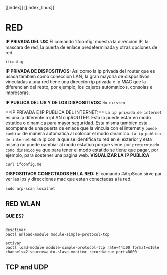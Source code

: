 [[index]]
[[index_linux]]

# RED

**IP PRIVADA DEL US:**
	El comando 'ifconfig' muestra la direccion IP, la mascara de red, la puerta de enlace predeterminada y otras opciones de red.
```
ifconfig
```


**IP PRIVADA DE DISPOSITIVOS:**
	Asi como la ip privada del router que es usada tambien como coneccion LAN,
	la gran mayoria de dispositivos vinculadas a una red tiene una direccion ip privada e ip MAC que la diferencian del resto, por ejemplo, los cajeros automaticos, consolas e impresoras.


**IP PUBLICA DEL US Y DE LOS DISPOSITIVOS:**
	`No existen`.


==IP PRIVADA E IP PUBLICA DEL INTERNET:==
	`La ip privada de internet` es una ip diferente a ipLAN o ipROUTER. Esta ip puede estar en modo estatica o dinamica para mayor seguridad. Esta misma tambien esta acompana de una puerta de enlace que la vincula con el internet y `puede cambiar` de manera automatica al colocar el modo dinamico.
	`La ip publica de internet` es la ip con la que se identifica tu red en el exterior y esta misma no puede cambiar al modo estatico porque viene por `preterminado como dinamico` ya que para tener el modo estatido se tiene que pagar, por ejemplo, para sostener una pagina web.
**VISUALIZAR LA IP PUBLICA**
```
curl ifconfig.me
```


**DISPOSITIVOS CONECTADOS EN LA RED:**
	El comando #ArpScan sirve par ver las ips y direcciones mac que estan conectadas a la red.
```
sudo arp-scan localnet
```


## RED WLAN

**QUE ES?**

```

desctivar
pactl unload-module module-simple-protocol-tcp

activar 
pactl load-module module-simple-protocol-tcp rate=44100 format=s16le channels=2 source=auto.slave.monitor record=true port=8000
```



## TCP and UDP







